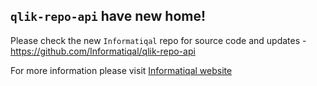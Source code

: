 ## `qlik-repo-api` have new home!

Please check the new `Informatiqal` repo for source code and updates - https://github.com/Informatiqal/qlik-repo-api

For more information please visit [Informatiqal website](https://informatiqal.com)
